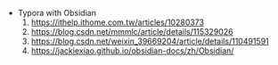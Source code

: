 * Typora with Obsidian
	1. https://ithelp.ithome.com.tw/articles/10280373 
	2. https://blog.csdn.net/mmmlc/article/details/115329026
	3. https://blog.csdn.net/weixin_39669204/article/details/110491591
	4. https://jackiexiao.github.io/obsidian-docs/zh/Obsidian/